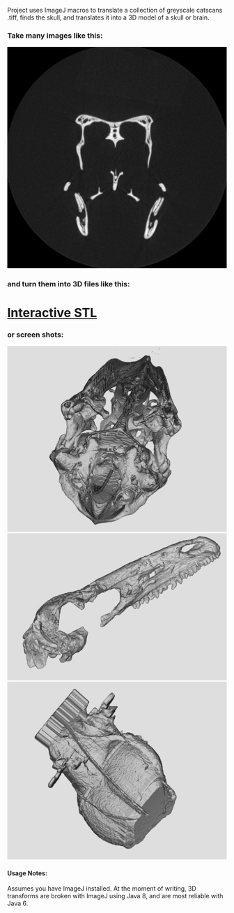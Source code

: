 Project uses ImageJ macros to translate  a collection of greyscale catscans .tiff, finds the skull, and translates it into a 3D model of a skull or brain.

### Take many images like this:
![alt tag](https://raw.githubusercontent.com/HackTheDinos/tiff2stl/master/examples/tiff-gavia.png)

### and turn them into 3D files like this:
# [Interactive STL](https://github.com/HackTheDinos/tiff2stl/blob/master/examples/zanabazar.stl)

### or screen shots:
![alt tag](https://raw.githubusercontent.com/HackTheDinos/tiff2stl/master/examples/stl-gavia.png)
![alt tag](https://raw.githubusercontent.com/HackTheDinos/tiff2stl/master/examples/stl-zanabazar.png)
![alt tag](https://raw.githubusercontent.com/HackTheDinos/tiff2stl/master/examples/stl-gavia-brain.png)


#### Usage Notes:
Assumes you have ImageJ installed. At the moment of writing, 3D transforms are broken with ImageJ using Java 8, and are most reliable with Java 6.
